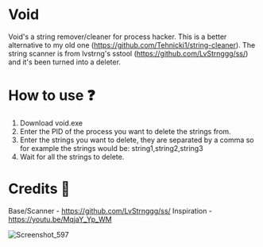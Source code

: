 # Void
Void's a string remover/cleaner for process hacker. This is a better alternative to my old one (https://github.com/Tehnicki1/string-cleaner). The string scanner is from lvstrng's sstool (https://github.com/LvStrnggg/ss/) and it's been turned into a deleter.

# How to use ❓
1. Download void.exe
2. Enter the PID of the process you want to delete the strings from.
3. Enter the strings you want to delete, they are separated by a comma so for example the strings would be: string1,string2,string3
4. Wait for all the strings to delete.

# Credits 🫡
Base/Scanner - https://github.com/LvStrnggg/ss/
Inspiration - https://youtu.be/MqjaY_Yp_WM

![Screenshot_597](https://github.com/user-attachments/assets/0301cd3c-618a-4d3b-934f-fe3e9f40fa75)
